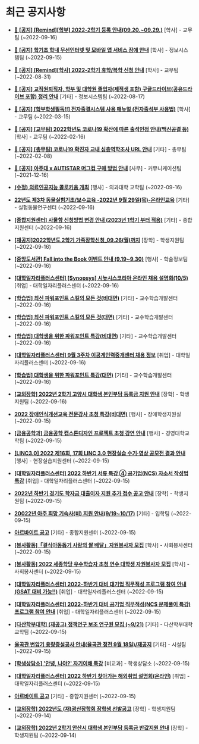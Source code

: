 # 최근 공지사항

* **[📌 [공지] [Remind][학부] 2022-2학기 등록 안내(09.20.~09.29.)](http://ajou.ac.kr/kr/ajou/notice.do?mode=view&amp;articleNo=203938&amp;article.offset=0&amp;articleLimit=30)**
 [학사] - 교무팀 (~2022-09-16)

* **[📌 [공지] 학기초 학내 무선인터넷 및 모바일 앱 서비스 장애 안내](http://ajou.ac.kr/kr/ajou/notice.do?mode=view&amp;articleNo=203929&amp;article.offset=0&amp;articleLimit=30)**
 [학사] - 정보시스템팀 (~2022-09-15)

* **[📌 [공지] [Remind][학사] 2022-2학기 휴학/복학 신청 안내](http://ajou.ac.kr/kr/ajou/notice.do?mode=view&amp;articleNo=203322&amp;article.offset=0&amp;articleLimit=30)**
 [학사] - 교무팀 (~2022-08-31)

* **[📌 [공지] 교직원퇴직자, 학부 및 대학원 졸업자(제적생 포함) 구글드라이브(공유드라이브 포함) 정리 안내](http://ajou.ac.kr/kr/ajou/notice.do?mode=view&amp;articleNo=202858&amp;article.offset=0&amp;articleLimit=30)**
 [기타] - 정보시스템팀 (~2022-08-17)

* **[📌 [공지] [학부학생필독!!] 전자출결시스템 사용 매뉴얼 (전자출석부 사용법)](http://ajou.ac.kr/kr/ajou/notice.do?mode=view&amp;articleNo=192571&amp;article.offset=0&amp;articleLimit=30)**
 [학사] - 교무팀 (~2022-03-15)

* **[📌 [공지] [교무팀] 2022학년도 코로나19 확산에 따른 출석인정 안내(백신공결 등)](http://ajou.ac.kr/kr/ajou/notice.do?mode=view&amp;articleNo=180913&amp;article.offset=0&amp;articleLimit=30)**
 [학사] - 교무팀 (~2022-02-16)

* **[📌 [공지] [총무팀] 코로나19 확진자 교내 심층역학조사 URL 안내](http://ajou.ac.kr/kr/ajou/notice.do?mode=view&amp;articleNo=180493&amp;article.offset=0&amp;articleLimit=30)**
 [기타] - 총무팀 (~2022-02-08)

* **[📌 [공지] 아주대 x AUTISTAR 머그컵 구매 방법 안내](http://ajou.ac.kr/kr/ajou/notice.do?mode=view&amp;articleNo=147976&amp;article.offset=0&amp;articleLimit=30)**
 [사무] - 커뮤니케이션팀 (~2021-12-16)

* **[(수정) 의료인공지능 콜로키움 개최](http://ajou.ac.kr/kr/ajou/notice.do?mode=view&amp;articleNo=203970&amp;article.offset=0&amp;articleLimit=30)**
 [행사] - 의과대학 교학팀 (~2022-09-16)

* **[22년도 제3차 동물실험기초/보수교육 -2022년 9월 29일(목)-온라인교육](http://ajou.ac.kr/kr/ajou/notice.do?mode=view&amp;articleNo=203968&amp;article.offset=0&amp;articleLimit=30)**
 [기타] - 실험동물연구센터 (~2022-09-16)

* **[[종합지원센터] 사물함 신청방법 변경 안내 (2023년 1학기 부터 적용)](http://ajou.ac.kr/kr/ajou/notice.do?mode=view&amp;articleNo=203962&amp;article.offset=0&amp;articleLimit=30)**
 [기타] - 종합지원센터 (~2022-09-16)

* **[[재공지]2022학년도 2학기 가족장학신청_09.26(월)까지](http://ajou.ac.kr/kr/ajou/notice.do?mode=view&amp;articleNo=203959&amp;article.offset=0&amp;articleLimit=30)**
 [장학] - 학생지원팀 (~2022-09-16)

* **[[중앙도서관] Fall into the Book 이벤트 안내 (9.19~9.30)](http://ajou.ac.kr/kr/ajou/notice.do?mode=view&amp;articleNo=203946&amp;article.offset=0&amp;articleLimit=30)**
 [행사] - 학술정보팀 (~2022-09-16)

* **[[대학일자리플러스센터] [Synopsys] 시높시스코리아 온라인 채용 설명회(10/5)](http://ajou.ac.kr/kr/ajou/notice.do?mode=view&amp;articleNo=203945&amp;article.offset=0&amp;articleLimit=30)**
 [취업] - 대학일자리플러스센터 (~2022-09-16)

* **[[학습법] 최신 파워포인트 스킬의 모든 것(비대면)](http://ajou.ac.kr/kr/ajou/notice.do?mode=view&amp;articleNo=203944&amp;article.offset=0&amp;articleLimit=30)**
 [기타] - 교수학습개발센터 (~2022-09-16)

* **[[학습법] 최신 파워포인트 스킬의 모든 것(대면)](http://ajou.ac.kr/kr/ajou/notice.do?mode=view&amp;articleNo=203943&amp;article.offset=0&amp;articleLimit=30)**
 [기타] - 교수학습개발센터 (~2022-09-16)

* **[[학습법] 대학생을 위한 파워포인트 특강(비대면)](http://ajou.ac.kr/kr/ajou/notice.do?mode=view&amp;articleNo=203942&amp;article.offset=0&amp;articleLimit=30)**
 [기타] - 교수학습개발센터 (~2022-09-16)

* **[[대학일자리플러스센터] 9월 3주차 이공계인력중개센터 채용 정보](http://ajou.ac.kr/kr/ajou/notice.do?mode=view&amp;articleNo=203941&amp;article.offset=0&amp;articleLimit=30)**
 [취업] - 대학일자리플러스센터 (~2022-09-16)

* **[[학습법] 대학생을 위한 파워포인트 특강(대면)](http://ajou.ac.kr/kr/ajou/notice.do?mode=view&amp;articleNo=203940&amp;article.offset=0&amp;articleLimit=30)**
 [기타] - 교수학습개발센터 (~2022-09-16)

* **[[교외장학] 2022년 2학기 고양시 대학생 본인부담 등록금 지원 안내](http://ajou.ac.kr/kr/ajou/notice.do?mode=view&amp;articleNo=203935&amp;article.offset=0&amp;articleLimit=30)**
 [장학] - 학생지원팀 (~2022-09-16)

* **[2022 장애인식개선교육 전문강사 초청 특강(비대면)](http://ajou.ac.kr/kr/ajou/notice.do?mode=view&amp;articleNo=203928&amp;article.offset=0&amp;articleLimit=30)**
 [행사] - 장애학생지원실 (~2022-09-15)

* **[[금융공학과] 금융공학 캡스톤디자인 프로젝트 초청 강연 안내](http://ajou.ac.kr/kr/ajou/notice.do?mode=view&amp;articleNo=203925&amp;article.offset=0&amp;articleLimit=30)**
 [행사] - 경영대학교학팀 (~2022-09-15)

* **[[LINC3.0] 2022 제16회, 17회 LINC 3.0 현장실습 수기·영상 공모전 결과 안내](http://ajou.ac.kr/kr/ajou/notice.do?mode=view&amp;articleNo=203923&amp;article.offset=0&amp;articleLimit=30)**
 [행사] - 현장실습지원센터 (~2022-09-15)

* **[[대학일자리플러스센터] 2022 하반기 서류 특강 ④ 공기업(NCS) 자소서 작성법 특강](http://ajou.ac.kr/kr/ajou/notice.do?mode=view&amp;articleNo=203922&amp;article.offset=0&amp;articleLimit=30)**
 [취업] - 대학일자리플러스센터 (~2022-09-15)

* **[2022년 하반기 경기도 학자금 대출이자 지원 추가 접수 공고 안내](http://ajou.ac.kr/kr/ajou/notice.do?mode=view&amp;articleNo=203920&amp;article.offset=0&amp;articleLimit=30)**
 [장학] - 학생지원팀 (~2022-09-15)

* **[20022년 아주 희망 기숙사(비) 지원 안내(9/19~10/17)](http://ajou.ac.kr/kr/ajou/notice.do?mode=view&amp;articleNo=203917&amp;article.offset=0&amp;articleLimit=30)**
 [기타] - 입학팀 (~2022-09-15)

* **[아르바이트 공고](http://ajou.ac.kr/kr/ajou/notice.do?mode=view&amp;articleNo=203916&amp;article.offset=0&amp;articleLimit=30)**
 [기타] - 종합지원센터 (~2022-09-15)

* **[[봉사활동]「결식아동돕기 사랑의 쌀 배달」자원봉사자 모집](http://ajou.ac.kr/kr/ajou/notice.do?mode=view&amp;articleNo=203914&amp;article.offset=0&amp;articleLimit=30)**
 [학사] - 사회봉사센터 (~2022-09-15)

* **[[봉사활동] 2022 세종학당 우수학습자 초청 연수 대학생 자원봉사자 모집](http://ajou.ac.kr/kr/ajou/notice.do?mode=view&amp;articleNo=203913&amp;article.offset=0&amp;articleLimit=30)**
 [학사] - 사회봉사센터 (~2022-09-15)

* **[[대학일자리플러스센터] 2022-하반기 대비 대기업 직무적성 프로그램 참여 안내(GSAT 대비 가능!!)](http://ajou.ac.kr/kr/ajou/notice.do?mode=view&amp;articleNo=203912&amp;article.offset=0&amp;articleLimit=30)**
 [취업] - 대학일자리플러스센터 (~2022-09-15)

* **[[대학일자리플러스센터] 2022-하반기 대비 공기업 직무적성(NCS 문제풀이 특강) 프로그램 참여 안내](http://ajou.ac.kr/kr/ajou/notice.do?mode=view&amp;articleNo=203911&amp;article.offset=0&amp;articleLimit=30)**
 [취업] - 대학일자리플러스센터 (~2022-09-15)

* **[[다산학부대학] (재공고) 정책연구 보조 연구원 모집 (~9/21)](http://ajou.ac.kr/kr/ajou/notice.do?mode=view&amp;articleNo=203910&amp;article.offset=0&amp;articleLimit=30)**
 [기타] - 다산학부대학 교학팀 (~2022-09-15)

* **[율곡관 변압기 용량증설공사 안내(율곡관 정전 9월 18일)/재공지](http://ajou.ac.kr/kr/ajou/notice.do?mode=view&amp;articleNo=203905&amp;article.offset=0&amp;articleLimit=30)**
 [기타] - 시설팀 (~2022-09-15)

* **[[학생상담소] &#x27;안녕, 나야?&#x27; 자기이해 특강](http://ajou.ac.kr/kr/ajou/notice.do?mode=view&amp;articleNo=203901&amp;article.offset=0&amp;articleLimit=30)**
 [비교과] - 학생상담소 (~2022-09-15)

* **[[대학일자리플러스센터] 2022 하반기 찾아가는 해외취업 설명회(온라인)](http://ajou.ac.kr/kr/ajou/notice.do?mode=view&amp;articleNo=203895&amp;article.offset=0&amp;articleLimit=30)**
 [취업] - 대학일자리플러스센터 (~2022-09-15)

* **[아르바이트 공고](http://ajou.ac.kr/kr/ajou/notice.do?mode=view&amp;articleNo=203892&amp;article.offset=0&amp;articleLimit=30)**
 [기타] - 종합지원센터 (~2022-09-15)

* **[[교외장학] 2022년도 (재)광산장학회 장학생 선발공고](http://ajou.ac.kr/kr/ajou/notice.do?mode=view&amp;articleNo=203880&amp;article.offset=0&amp;articleLimit=30)**
 [장학] - 학생지원팀 (~2022-09-14)

* **[[교외장학] 2022년 2학기 안산시 대학생 본인부담 등록금 반값지원 안내](http://ajou.ac.kr/kr/ajou/notice.do?mode=view&amp;articleNo=203879&amp;article.offset=0&amp;articleLimit=30)**
 [장학] - 학생지원팀 (~2022-09-14)
